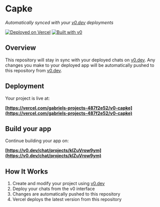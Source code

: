 # Capke

*Automatically synced with your [v0.dev](https://v0.dev) deployments*

[![Deployed on Vercel](https://img.shields.io/badge/Deployed%20on-Vercel-black?style=for-the-badge&logo=vercel)](https://vercel.com/gabriels-projects-487f2e52/v0-capke)
[![Built with v0](https://img.shields.io/badge/Built%20with-v0.dev-black?style=for-the-badge)](https://v0.dev/chat/projects/klZuVrow9ym)

## Overview

This repository will stay in sync with your deployed chats on [v0.dev](https://v0.dev).
Any changes you make to your deployed app will be automatically pushed to this repository from [v0.dev](https://v0.dev).

## Deployment

Your project is live at:

**[https://vercel.com/gabriels-projects-487f2e52/v0-capke](https://vercel.com/gabriels-projects-487f2e52/v0-capke)**

## Build your app

Continue building your app on:

**[https://v0.dev/chat/projects/klZuVrow9ym](https://v0.dev/chat/projects/klZuVrow9ym)**

## How It Works

1. Create and modify your project using [v0.dev](https://v0.dev)
2. Deploy your chats from the v0 interface
3. Changes are automatically pushed to this repository
4. Vercel deploys the latest version from this repository